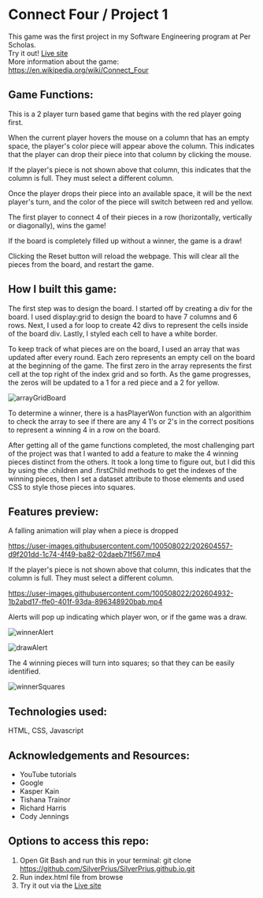 # Connect Four / Project 1

This game was the first project in my Software Engineering program at Per Scholas.  
Try it out! [Live site](https://silverprius.github.io)  
More information about the game: https://en.wikipedia.org/wiki/Connect_Four  

## Game Functions: 

This is a 2 player turn based game that begins with the red player going first.

When the current player hovers the mouse on a column that has an empty space, the player's color piece will appear above the column. This indicates that the player can drop their piece into that column by clicking the mouse.

If the player's piece is not shown above that column, this indicates that the column is full. They must select a different column.

Once the player drops their piece into an available space, it will be the next player's turn, and the color of the piece will switch between red and yellow.

The first player to connect 4 of their pieces in a row (horizontally, vertically or diagonally), wins the game! 

If the board is completely filled up without a winner, the game is a draw!

Clicking the Reset button will reload the webpage. This will clear all the pieces from the board, and restart the game.


## How I built this game:

The first step was to design the board. I started off by creating a div for the board. I used display:grid to design the board to have 7 columns and 6 rows. Next, I used a for loop to create 42 divs to represent the cells inside of the board div. Lastly, I styled each cell to have a white border.

To keep track of what pieces are on the board, I used an array that was updated after every round. Each zero represents an empty cell on the board at the beginning of the game. The first zero in the array represents the first cell at the top right of the index grid and so forth. As the game progresses, the zeros will be updated to a 1 for a red piece and a 2 for yellow.

![arrayGridBoard](https://user-images.githubusercontent.com/100508022/202620688-8f5920ab-3e45-42c8-89ac-00f24c7dc3e9.png)

To determine a winner, there is a hasPlayerWon function with an algorithim to check the array to see if there are any 4 1's or 2's in the correct positions to represent a winning 4 in a row on the board.

After getting all of the game functions completed, the most challenging part of the project was that I wanted to add a feature to make the 4 winning pieces distinct from the others. It took a long time to figure out, but I did this by using the .children and .firstChild methods to get the indexes of the winning pieces, then I set a dataset attribute to those elements and used CSS to style those pieces into squares. 

## Features preview:

A falling animation will play when a piece is dropped

https://user-images.githubusercontent.com/100508022/202604557-d9f201dd-1c74-4f49-ba82-02daeb71f567.mp4

If the player's piece is not shown above that column, this indicates that the column is full. They must select a different column.

https://user-images.githubusercontent.com/100508022/202604932-1b2abd17-ffe0-401f-93da-896348920bab.mp4

Alerts will pop up indicating which player won, or if the game was a draw.

![winnerAlert](https://user-images.githubusercontent.com/100508022/202607287-e0669dc4-b41d-41bb-809b-bd81431bdef4.png)

![drawAlert](https://user-images.githubusercontent.com/100508022/202607440-d8da1ad2-367c-49b3-99c8-ed555aff1123.png)

The 4 winning pieces will turn into squares; so that they can be easily identified.

![winnerSquares](https://user-images.githubusercontent.com/100508022/202604744-4c051930-0031-4701-a65a-3d9307ebe887.png)

## Technologies used:

HTML, CSS, Javascript

## Acknowledgements and Resources:

- YouTube tutorials  
- Google  
- Kasper Kain  
- Tishana Trainor  
- Richard Harris  
- Cody Jennings  

## Options to access this repo:

1. Open Git Bash and run this in your terminal: git clone https://github.com/SilverPrius/SilverPrius.github.io.git
2. Run index.html file from browse
3. Try it out via the [Live site](https://silverprius.github.io)